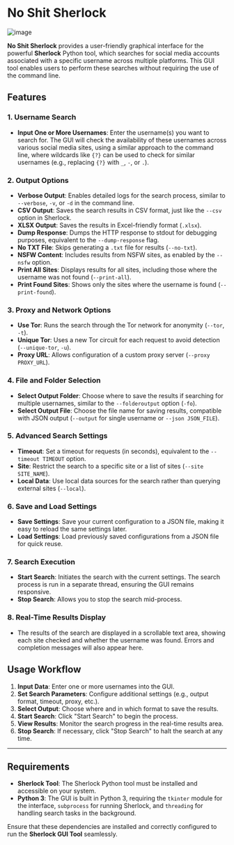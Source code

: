 
# **No Shit Sherlock**

![image](https://github.com/user-attachments/assets/cd642f89-8a31-4be7-af8f-a63ed906a59c)

**No Shit Sherlock** provides a user-friendly graphical interface for the powerful **Sherlock** Python tool, which searches for social media accounts associated with a specific username across multiple platforms. This GUI tool enables users to perform these searches without requiring the use of the command line.

## **Features**

### **1. Username Search**
- **Input One or More Usernames**: Enter the username(s) you want to search for. The GUI will check the availability of these usernames across various social media sites, using a similar approach to the command line, where wildcards like `{?}` can be used to check for similar usernames (e.g., replacing `{?}` with `_`, `-`, or `.`).

### **2. Output Options**
- **Verbose Output**: Enables detailed logs for the search process, similar to `--verbose`, `-v`, or `-d` in the command line.
- **CSV Output**: Saves the search results in CSV format, just like the `--csv` option in Sherlock.
- **XLSX Output**: Saves the results in Excel-friendly format (`.xlsx`).
- **Dump Response**: Dumps the HTTP response to stdout for debugging purposes, equivalent to the `--dump-response` flag.
- **No TXT File**: Skips generating a `.txt` file for results (`--no-txt`).
- **NSFW Content**: Includes results from NSFW sites, as enabled by the `--nsfw` option.
- **Print All Sites**: Displays results for all sites, including those where the username was not found (`--print-all`).
- **Print Found Sites**: Shows only the sites where the username is found (`--print-found`).

### **3. Proxy and Network Options**
- **Use Tor**: Runs the search through the Tor network for anonymity (`--tor`, `-t`).
- **Unique Tor**: Uses a new Tor circuit for each request to avoid detection (`--unique-tor`, `-u`).
- **Proxy URL**: Allows configuration of a custom proxy server (`--proxy PROXY_URL`).

### **4. File and Folder Selection**
- **Select Output Folder**: Choose where to save the results if searching for multiple usernames, similar to the `--folderoutput` option (`-fo`).
- **Select Output File**: Choose the file name for saving results, compatible with JSON output (`--output` for single username or `--json JSON_FILE`).

### **5. Advanced Search Settings**
- **Timeout**: Set a timeout for requests (in seconds), equivalent to the `--timeout TIMEOUT` option.
- **Site**: Restrict the search to a specific site or a list of sites (`--site SITE_NAME`).
- **Local Data**: Use local data sources for the search rather than querying external sites (`--local`).

### **6. Save and Load Settings**
- **Save Settings**: Save your current configuration to a JSON file, making it easy to reload the same settings later.
- **Load Settings**: Load previously saved configurations from a JSON file for quick reuse.

### **7. Search Execution**
- **Start Search**: Initiates the search with the current settings. The search process is run in a separate thread, ensuring the GUI remains responsive.
- **Stop Search**: Allows you to stop the search mid-process.

### **8. Real-Time Results Display**
- The results of the search are displayed in a scrollable text area, showing each site checked and whether the username was found. Errors and completion messages will also appear here.

## **Usage Workflow**

1. **Input Data**: Enter one or more usernames into the GUI.
2. **Set Search Parameters**: Configure additional settings (e.g., output format, timeout, proxy, etc.).
3. **Select Output**: Choose where and in which format to save the results.
4. **Start Search**: Click "Start Search" to begin the process.
5. **View Results**: Monitor the search progress in the real-time results area.
6. **Stop Search**: If necessary, click "Stop Search" to halt the search at any time.

---

## **Requirements**

- **Sherlock Tool**: The Sherlock Python tool must be installed and accessible on your system.
- **Python 3**: The GUI is built in Python 3, requiring the `tkinter` module for the interface, `subprocess` for running Sherlock, and `threading` for handling search tasks in the background.

Ensure that these dependencies are installed and correctly configured to run the **Sherlock GUI Tool** seamlessly.

